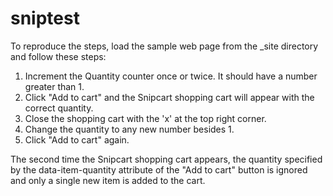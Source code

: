 # sniptest

To reproduce the steps, load the sample web page from the _site directory and follow these steps:

1. Increment the Quantity counter once or twice. It should have a number greater than 1.
2. Click "Add to cart" and the Snipcart shopping cart will appear with the correct quantity.
3. Close the shopping cart with the 'x' at the top right corner.
4. Change the quantity to any new number besides 1.
5. Click "Add to cart" again.

The second time the Snipcart shopping cart appears, the quantity specified by the data-item-quantity attribute of the "Add to cart" button is ignored and only a single new item is added to the cart. 